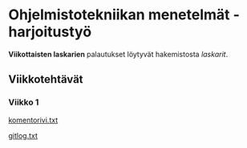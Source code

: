 # Ohjelmistotekniikan menetelmät -harjoitustyö

**Viikottaisten laskarien** palautukset löytyvät hakemistosta *laskarit*.

## Viikkotehtävät

### Viikko 1

[komentorivi.txt](https://github.com/mshroom/otm-harjoitustyo/blob/master/laskarit/viikko1/komentorivi.txt)

[gitlog.txt](https://github.com/mshroom/otm-harjoitustyo/blob/master/laskarit/viikko1/gitlog.txt)
